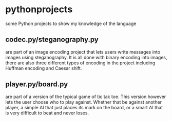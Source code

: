 # pythonprojects
some Python projects to show my knowledge of the language

 ## codec.py/steganography.py
 are part of an image encoding project that lets users write messages into images using steganography. It is all done with binary
 encoding into images, there are also three different types of encoding in the project including Huffman encoding and Caesar shift.

## player.py/board.py
 are part of a version of the typical game of tic tak toe. This version however lets the user choose who to play against. Whether that
 be against another player, a simple AI that just places its mark on the board, or a smart AI that is very difficult to beat and never
 loses.
